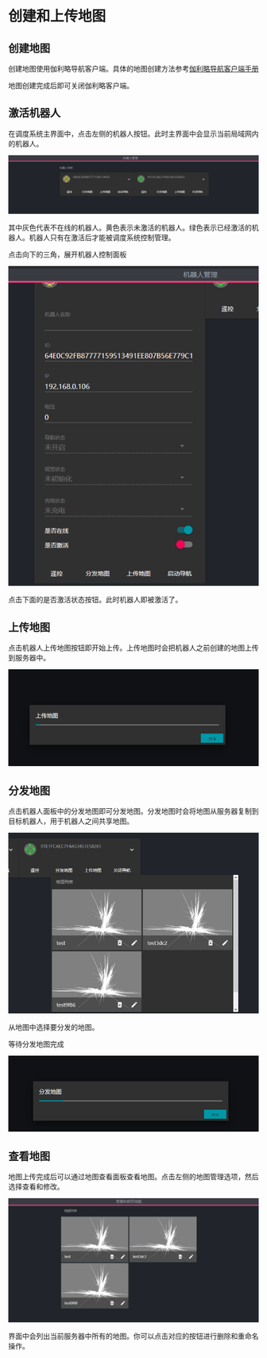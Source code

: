 # 创建和上传地图

## 创建地图

创建地图使用伽利略导航客户端。具体的地图创建方法参考[伽利略导航客户端手册](https://doc.bwbot.org/en/books-online/galileo-servicebot-doc/)

地图创建完成后即可关闭伽利略客户端。

## 激活机器人

在调度系统主界面中，点击左侧的机器人按钮。此时主界面中会显示当前局域网内的机器人。

![机器人列表](../assets/robots.png)

其中灰色代表不在线的机器人。黄色表示未激活的机器人。绿色表示已经激活的机器人。机器人只有在激活后才能被调度系统控制管理。

点击向下的三角，展开机器人控制面板

![机器人控制面板](../assets/robot_panel.png)

点击下面的是否激活状态按钮。此时机器人即被激活了。

## 上传地图

点击机器人上传地图按钮即开始上传。上传地图时会把机器人之前创建的地图上传到服务器中。

![上传地图](../assets/updaload_map.png)

## 分发地图

点击机器人面板中的分发地图即可分发地图。分发地图时会将地图从服务器复制到目标机器人，用于机器人之间共享地图。

![分发地图](../assets/dispatch_map.png)

从地图中选择要分发的地图。

等待分发地图完成

![分发地图过程](../assets/dispatch_map1.png)

## 查看地图

地图上传完成后可以通过地图查看面板查看地图。点击左侧的地图管理选项，然后选择查看和修改。

![查看地图](../assets/view_map.png)

界面中会列出当前服务器中所有的地图。你可以点击对应的按钮进行删除和重命名操作。

